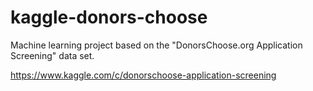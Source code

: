 # kaggle-donors-choose
Machine learning project based on the "DonorsChoose.org Application Screening" data set.

https://www.kaggle.com/c/donorschoose-application-screening
